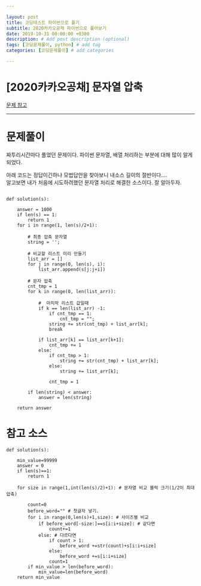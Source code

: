 ```yaml
---

layout: post
title: 코딩테스트 파이썬으로 풀기
subtitle: 2020카카오공채 파이썬으로 풀어보기
date: 2019-10-31 00:00:00 +0300
description: # Add post description (optional)
tags: [코딩문제풀이, python] # add tag
categories: [코딩문제풀이] # add categories

---
```




# [2020카카오공채] 문자열 압축
[문제 참고](https://programmers.co.kr/learn/courses/30/lessons/60057?language=python)

* * *

# 문제풀이

짜투리시간마다 풀었던 문제이다. 파이썬 문자열, 배열 처리하는 부분에 대해 많이 알게되었다.<br>

아래 코드는 정답이긴하나 모법답안을 찾아보니 내소스 길이의 절반이다....<br>
알고보면 내가 처음에 시도하려했던 문자열 처리로 해결한 소스이다. 잘 알아두자.<br>

```

def solution(s):

    answer = 1000
    if len(s) == 1:
        return 1
    for i in range(1, len(s)/2+1):

        # 최종 압축 문자열
        string = '';

        # 비교할 리스트 미리 만들기
        list_arr = []
        for j in range(0, len(s), i):
            list_arr.append(s[j:j+i])

        # 문자 압축
        cnt_tmp = 1
        for k in range(0, len(list_arr)):

            #  마지막 리스트 값일때
            if k == len(list_arr) -1:
                if cnt_tmp == 1:
                    cnt_tmp = "";
                string += str(cnt_tmp) + list_arr[k];
                break

            if list_arr[k] == list_arr[k+1]:
                cnt_tmp += 1
            else:
                if cnt_tmp > 1:
                    string += str(cnt_tmp) + list_arr[k];
                else:
                    string += list_arr[k];

	            cnt_tmp = 1

        if len(string) < answer:
            answer = len(string)

    return answer
```


# 참고 소스

```
def solution(s):

    min_value=99999
    answer = 0
    if len(s)==1:
        return 1

    for size in range(1,int(len(s)/2)+1): # 문자열 비교 블럭 크기(1/2이 최대압축)

        count=0
        before_word="" # 첫글자 넣기.
        for i in range(0,len(s)+1,size): # 사이즈별 비교
            if before_word[-size:]==s[i:i+size]: # 같다면
                count+=1
            else: # 다르다면
                if count > 1:
                    before_word +=str(count)+s[i:i+size]
                else:
                    before_word +=s[i:i+size]
                count=1
        if min_value > len(before_word):
            min_value=len(before_word)
    return min_value
```